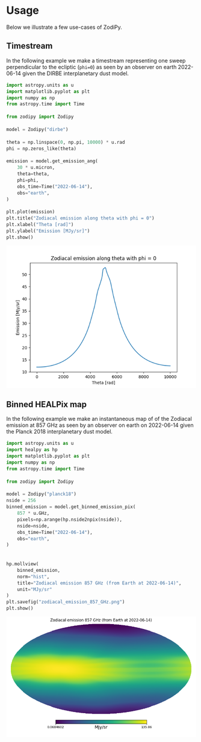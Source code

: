 # Usage

Below we illustrate a few use-cases of ZodiPy.



## Timestream

In the following example we make a timestream representing one sweep perpendicular to the ecliptic (`phi=0`) 
as seen by an observer on earth 2022-06-14 given the DIRBE interplanetary dust model.

```python
import astropy.units as u
import matplotlib.pyplot as plt
import numpy as np
from astropy.time import Time

from zodipy import Zodipy

model = Zodipy("dirbe")

theta = np.linspace(0, np.pi, 10000) * u.rad
phi = np.zeros_like(theta)

emission = model.get_emission_ang(
    30 * u.micron,
    theta=theta,
    phi=phi,
    obs_time=Time("2022-06-14"),
    obs="earth",
)

plt.plot(emission)
plt.title("Zodiacal emission along theta with phi = 0")
plt.xlabel("Theta [rad]")
plt.ylabel("Emission [MJy/sr]")
plt.show()

```

![Zodiacal emission timestream](img/zodiacal_emission_theta.png)

## Binned HEALPix map

In the following example we make an instantaneous map of of the Zodiacal emission at 857 GHz
as seen by an observer on earth on 2022-06-14 given the Planck 2018 interplanetary dust model.

```python
import astropy.units as u
import healpy as hp
import matplotlib.pyplot as plt
import numpy as np
from astropy.time import Time

from zodipy import Zodipy

model = Zodipy("planck18")
nside = 256
binned_emission = model.get_binned_emission_pix(
    857 * u.GHz,
    pixels=np.arange(hp.nside2npix(nside)),
    nside=nside,
    obs_time=Time("2022-06-14"),
    obs="earth",
)


hp.mollview(
    binned_emission,
    norm="hist",
    title="Zodiacal emission 857 GHz (from Earth at 2022-06-14)",
    unit="MJy/sr"
)
plt.savefig("zodiacal_emission_857_GHz.png")
plt.show()
```

![Zodiacal emission map](img/zodiacal_emission_857_GHz.png)
